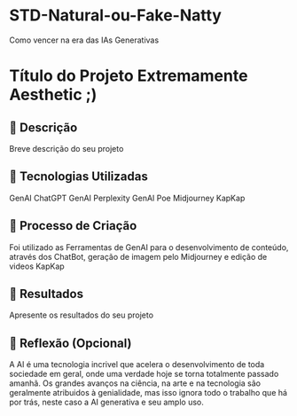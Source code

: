 # STD-Natural-ou-Fake-Natty
Como vencer na era das IAs Generativas

# Título do Projeto Extremamente Aesthetic ;)

## 📒 Descrição
Breve descrição do seu projeto

## 🤖 Tecnologias Utilizadas
GenAI ChatGPT
GenAI Perplexity
GenAI Poe
Midjourney
KapKap

## 🧐 Processo de Criação
Foi utilizado as Ferramentas de GenAI para o desenvolvimento de conteúdo, através dos ChatBot, geração de imagem pelo Midjourney e edição de videos KapKap

## 🚀 Resultados
Apresente os resultados do seu projeto

## 💭 Reflexão (Opcional)
A AI é uma tecnologia incrivel que acelera o desenvolvimento de toda sociedade em geral, onde uma verdade hoje se torna totalmente passado amanhã.
Os grandes avanços na ciência, na arte e na tecnologia são geralmente atribuidos à genialidade, mas isso ignora todo o trabalho que há por trás, neste caso a AI generativa e seu amplo uso.
